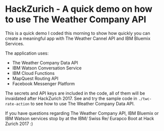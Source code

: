# HackZurich - A quick demo on how to use The Weather Company API

This is a quick demo I coded this morning to show how quickly you can create a meaningful app with The Weather Cannel API and IBM Bluemix Services.

The application uses: 

* The Weather Company Data API
* IBM Watson Conversation Service
* IBM Cloud Functions
* MapQuest Routing API
* Facebook Messenger Platform

The secrets and API keys are included in the code, all of them will be invaidated after HackZurich 2017. 
See and try the sample code in `./twc-rate-action` to see how to use The Weather Company Data API.

If you have questions regarding The Weather Company API, IBM Bluemix or IBM Watson services stop by at the IBM/ Swiss Re/ Eurapco Boot at Hack Zurich 2017 :)